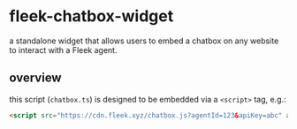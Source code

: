 # fleek-chatbox-widget
a standalone widget that allows users to embed a chatbox on any website to interact with a Fleek agent.

## overview
this script (`chatbox.ts`) is designed to be embedded via a `<script>` tag, e.g.:
```html
<script src="https://cdn.fleek.xyz/chatbox.js?agentId=123&apiKey=abc" async></script>
```
